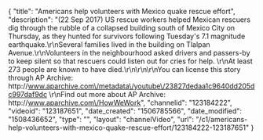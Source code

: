 {
    "title": "Americans help volunteers with Mexico quake rescue effort",
    "description": "(22 Sep 2017) US rescue workers helped Mexican rescuers dig through the rubble of a collapsed building south of Mexico City on Thursday, as they hunted for survivors following Tuesday's 7.1 magnitude earthquake.\r\nSeveral families lived in the building on Tlalpan Avenue.\r\nVolunteers in the neighbourhood asked drivers and passers-by to keep silent so that rescuers could listen out for cries for help. \r\nAt least 273 people are known to have died.\r\n\r\n\r\nYou can license this story through AP Archive: http:\/\/www.aparchive.com\/metadata\/youtube\/23827dedaa1c9640dd205dc997daf9dc \r\nFind out more about AP Archive: http:\/\/www.aparchive.com\/HowWeWork",
    "channelid": "123184222",
    "videoid": "123187651",
    "date_created": "1506785566",
    "date_modified": "1508436652",
    "type": "",
    "layout": "channelVideo",
    "url": "\/c1\/americans-help-volunteers-with-mexico-quake-rescue-effort\/123184222-123187651"
}